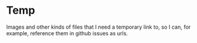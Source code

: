 # Temp
Images and other kinds of files that I need a temporary link to, so I can, for example, reference them in github issues as urls.
